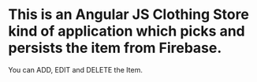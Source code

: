 # This is an Angular JS Clothing Store kind of application which picks and persists the item from Firebase.
You can ADD, EDIT and DELETE the Item.
